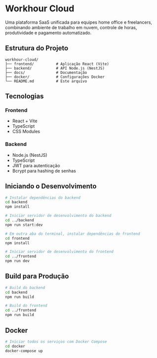 # Workhour Cloud

Uma plataforma SaaS unificada para equipes home office e freelancers, combinando ambiente de trabalho em nuvem, controle de horas, produtividade e pagamento automatizado.

## Estrutura do Projeto

```
workhour-cloud/
├── frontend/          # Aplicação React (Vite)
├── backend/           # API Node.js (NestJS)
├── docs/              # Documentação
├── docker/            # Configurações Docker
└── README.md          # Este arquivo
```

## Tecnologias

### Frontend
- React + Vite
- TypeScript
- CSS Modules

### Backend
- Node.js (NestJS)
- TypeScript
- JWT para autenticação
- Bcrypt para hashing de senhas

## Iniciando o Desenvolvimento

```bash
# Instalar dependências do backend
cd backend
npm install

# Iniciar servidor de desenvolvimento do backend
cd ../backend
npm run start:dev

# Em outra aba do terminal, instalar dependências do frontend
cd frontend
npm install

# Iniciar servidor de desenvolvimento do frontend
cd ../frontend
npm run dev
```

## Build para Produção

```bash
# Build do backend
cd backend
npm run build

# Build do frontend
cd ../frontend
npm run build
```

## Docker

```bash
# Iniciar todos os serviços com Docker Compose
cd docker
docker-compose up
```